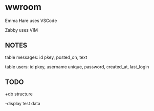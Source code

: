 # wwroom 
Emma Hare uses VSCode

Zabby uses VIM

## NOTES
table messages: id pkey, posted_on, text

table users: id	pkey, username unique, password, created_at, last_login

## TODO
+db structure

-display test data

